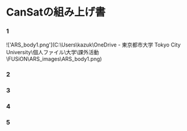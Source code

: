 # CanSatの組み上げ書

### 1
!['ARS_body1.png'](C:\Users\kazuk\OneDrive - 東京都市大学 Tokyo City University\個人ファイル\大学\課外活動\FUSiON\ARS_images\ARS_body1.png)
### 2

### 3

### 4

### 5
